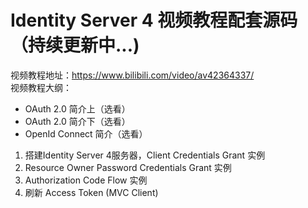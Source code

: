 # Identity Server 4 视频教程配套源码（持续更新中...)
视频教程地址：https://www.bilibili.com/video/av42364337/  
视频教程大纲：  

* OAuth 2.0 简介上（选看）  
* OAuth 2.0 简介下（选看）  
* OpenId Connect 简介（选看）  

1. 搭建Identity Server 4服务器，Client Credentials Grant 实例
2. Resource Owner Password Credentials Grant 实例
3. Authorization Code Flow 实例
4. 刷新 Access Token (MVC Client)

